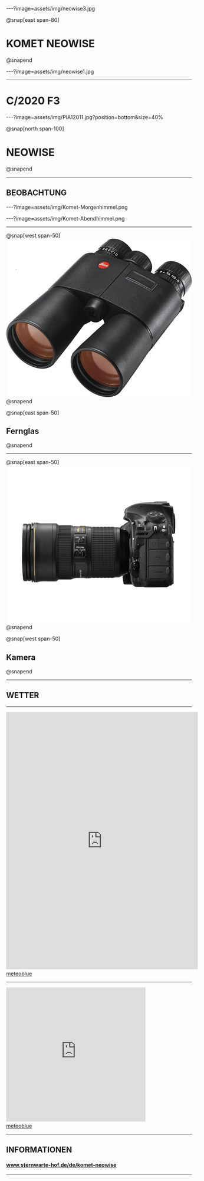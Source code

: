 ---?image=assets/img/neowise3.jpg

@snap[east span-80]
# KOMET **NEOWISE**
@snapend

---?image=assets/img/neowise1.jpg

---
# C/2020 F3

---?image=assets/img/PIA12011.jpg?position=bottom&size=40%

@snap[north span-100]
# NEO**WISE**
@snapend

---

## BEOBACHTUNG

---?image=assets/img/Komet-Morgenhimmel.png

---?image=assets/img/Komet-Abendhimmel.png

---

@snap[west span-50]
![Fernglas](assets/img/fernglas.png)
@snapend

@snap[east span-50]
## Fernglas
@snapend

---

@snap[east span-50]
![Kamera](assets/img/nikon.png)
@snapend

@snap[west span-50]
## Kamera
@snapend

---

## WETTER

---

<iframe src="https://www.meteoblue.com/de/wetter/widget/seeing/hof_deutschland_2902768?geoloc=fixed&noground=0"  frameborder="0" scrolling="NO" allowtransparency="true" sandbox="allow-same-origin allow-scripts allow-popups allow-popups-to-escape-sandbox" style="width: 520px; height: 698px"></iframe><div><!-- DO NOT REMOVE THIS LINK --><a href="https://www.meteoblue.com/de/wetter/vorhersage/seeing/hof_deutschland_2902768?utm_source=weather_widget&utm_medium=linkus&utm_content=seeing&utm_campaign=Weather%2BWidget" target="_blank">meteoblue</a></div>

---

<iframe src="https://www.meteoblue.com/de/wetter/widget/daily/hof_deutschland_2902768?geoloc=fixed&days=7&tempunit=CELSIUS&windunit=KILOMETER_PER_HOUR&precipunit=MILLIMETER&coloured=coloured&pictoicon=0&pictoicon=1&maxtemperature=0&maxtemperature=1&mintemperature=0&mintemperature=1&windspeed=0&windspeed=1&windgust=0&winddirection=0&winddirection=1&uv=0&humidity=0&precipitation=0&precipitation=1&precipitationprobability=0&precipitationprobability=1&spot=0&spot=1&pressure=0&layout=dark"  frameborder="0" scrolling="NO" allowtransparency="true" sandbox="allow-same-origin allow-scripts allow-popups allow-popups-to-escape-sandbox" style="width: 378px; height: 364px"></iframe><div><!-- DO NOT REMOVE THIS LINK --><a href="https://www.meteoblue.com/de/wetter/woche/hof_deutschland_2902768?utm_source=weather_widget&utm_medium=linkus&utm_content=daily&utm_campaign=Weather%2BWidget" target="_blank">meteoblue</a></div>

---

## INFORMATIONEN
#### www.sternwarte-hof.de/de/komet-neowise

---